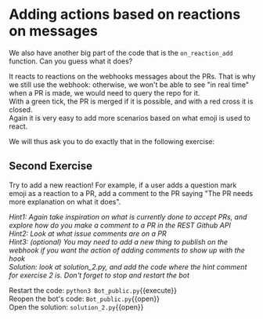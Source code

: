 # Adding actions based on reactions on messages

We also have another big part of the code that is the `on_reaction_add` function. Can you guess what it does?

It reacts to reactions on the webhooks messages about the PRs. That is why we still use the webhook: otherwise, we won't be able to see "in real time" when a PR is made, we would need to query the repo for it.  
With a green tick, the PR is merged if it is possible, and with a red cross it is closed.  
Again it is very easy to add more scenarios based on what emoji is used to react.

We will thus ask you to do exactly that in the following exercise:

## Second Exercise

Try to add a new reaction! For example, if a user adds a question mark emoji as a reaction to a PR, add a comment to the PR saying "The PR needs more explanation on what it does".

*Hint1: Again take inspiration on what is currently done to accept PRs, and explore how do you make a comment to a PR in the REST Github API*  
*Hint2: Look at what issue comments are on a PR*  
*Hint3: (optional) You may need to add a new thing to publish on the webhook if you want the action of adding comments to show up with the hook*  
*Solution: look at solution_2.py, and add the code where the hint comment for exercise 2 is. Don't forget to stop and restart the bot*  

Restart the code: `python3 Bot_public.py`{{execute}}  
Reopen the bot's code: `Bot_public.py`{{open}}  
Open the solution: `solution_2.py`{{open}}
